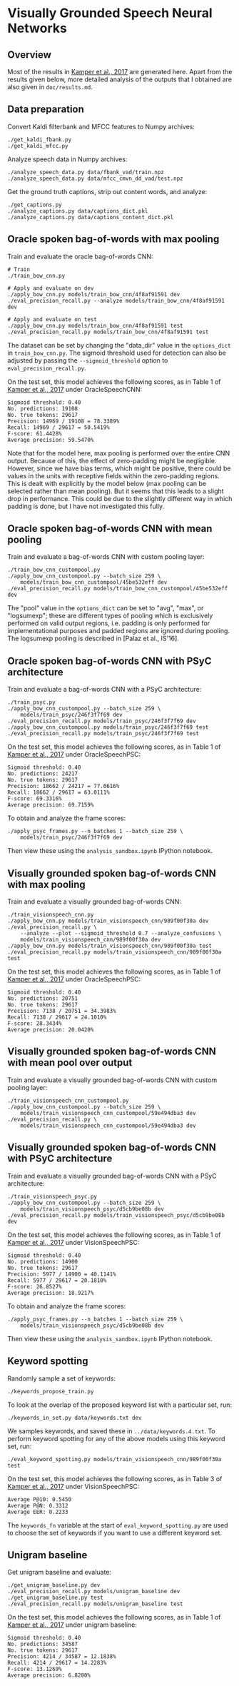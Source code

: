 Visually Grounded Speech Neural Networks
========================================

Overview
--------
Most of the results in [Kamper et al., 2017](https://arxiv.org/abs/1703.08136)
are generated here. Apart from the results given below, more detailed analysis
of the outputs that I obtained are also given in `doc/results.md`.


Data preparation
----------------
Convert Kaldi filterbank and MFCC features to Numpy archives:

    ./get_kaldi_fbank.py
    ./get_kaldi_mfcc.py

Analyze speech data in Numpy archives:

    ./analyze_speech_data.py data/fbank_vad/train.npz
    ./analyze_speech_data.py data/mfcc_cmvn_dd_vad/test.npz

Get the ground truth captions, strip out content words, and analyze:

    ./get_captions.py
    ./analyze_captions.py data/captions_dict.pkl
    ./analyze_captions.py data/captions_content_dict.pkl


Oracle spoken bag-of-words with max pooling
-------------------------------------------
Train and evaluate the oracle bag-of-words CNN:

    # Train
    ./train_bow_cnn.py

    # Apply and evaluate on dev
    ./apply_bow_cnn.py models/train_bow_cnn/4f8af91591 dev
    ./eval_precision_recall.py --analyze models/train_bow_cnn/4f8af91591 dev

    # Apply and evaluate on test
    ./apply_bow_cnn.py models/train_bow_cnn/4f8af91591 test
    ./eval_precision_recall.py models/train_bow_cnn/4f8af91591 test

The dataset can be set by changing the "data_dir" value in the `options_dict`
in `train_bow_cnn.py`. The sigmoid threshold used for detection can also be
adjusted by passing the `--sigmoid_threshold` option to
`eval_precision_recall.py`.

On the test set, this model achieves the following scores, as in Table 1 of
[Kamper et al., 2017](https://arxiv.org/abs/1703.08136) under OracleSpeechCNN:

    Sigmoid threshold: 0.40
    No. predictions: 19108
    No. true tokens: 29617
    Precision: 14969 / 19108 = 78.3389%
    Recall: 14969 / 29617 = 50.5419%
    F-score: 61.4428%
    Average precision: 59.5470%

Note that for the model here, max pooling is performed over the entire CNN
output. Because of this, the effect of zero-padding might be negligible.
However, since we have bias terms, which might be positive, there could be
values in the units with receptive fields within the zero-padding regions. This
is dealt with explicitly by the model below (max pooling can be selected rather
than mean pooling). But it seems that this leads to a slight drop in
performance. This could be due to the slightly different way in which padding
is done, but I have not investigated this fully.


Oracle spoken bag-of-words CNN with mean pooling
------------------------------------------------
Train and evaluate a bag-of-words CNN with custom pooling layer:

    ./train_bow_cnn_custompool.py
    ./apply_bow_cnn_custompool.py --batch_size 259 \
        models/train_bow_cnn_custompool/45be532eff dev
    ./eval_precision_recall.py models/train_bow_cnn_custompool/45be532eff dev

The "pool" value in the `options_dict` can be set to "avg", "max", or
"logsumexp"; these are different types of pooling which is exclusively
performed on valid output regions, i.e. padding is only performed for
implementational purposes and padded regions are ignored during pooling. The
logsumexp pooling is described in [Palaz et al., IS'16].


Oracle spoken bag-of-words CNN with PSyC architecture
-----------------------------------------------------
Train and evaluate a bag-of-words CNN with a PSyC architecture:

    ./train_psyc.py
    ./apply_bow_cnn_custompool.py --batch_size 259 \
        models/train_psyc/246f3f7f69 dev
    ./eval_precision_recall.py models/train_psyc/246f3f7f69 dev
    ./apply_bow_cnn_custompool.py models/train_psyc/246f3f7f69 test
    ./eval_precision_recall.py models/train_psyc/246f3f7f69 test

On the test set, this model achieves the following scores, as in Table 1 of
[Kamper et al., 2017](https://arxiv.org/abs/1703.08136) under OracleSpeechPSC:

    Sigmoid threshold: 0.40
    No. predictions: 24217
    No. true tokens: 29617
    Precision: 18662 / 24217 = 77.0616%
    Recall: 18662 / 29617 = 63.0111%
    F-score: 69.3316%
    Average precision: 69.7159%

To obtain and analyze the frame scores:

    ./apply_psyc_frames.py --n_batches 1 --batch_size 259 \
        models/train_psyc/246f3f7f69 dev

Then view these using the `analysis_sandbox.ipynb` IPython notebook.


Visually grounded spoken bag-of-words CNN with max pooling
----------------------------------------------------------
Train and evaluate a visually grounded bag-of-words CNN:

    ./train_visionspeech_cnn.py
    ./apply_bow_cnn.py models/train_visionspeech_cnn/989f00f30a dev
    ./eval_precision_recall.py \
        --analyze --plot --sigmoid_threshold 0.7 --analyze_confusions \
        models/train_visionspeech_cnn/989f00f30a dev
    ./apply_bow_cnn.py models/train_visionspeech_cnn/989f00f30a test
    ./eval_precision_recall.py models/train_visionspeech_cnn/989f00f30a test

On the test set, this model achieves the following scores, as in Table 1 of
[Kamper et al., 2017](https://arxiv.org/abs/1703.08136) under OracleSpeechPSC:

    Sigmoid threshold: 0.40
    No. predictions: 20751
    No. true tokens: 29617
    Precision: 7138 / 20751 = 34.3983%
    Recall: 7138 / 29617 = 24.1010%
    F-score: 28.3434%
    Average precision: 20.0420%


Visually grounded spoken bag-of-words CNN with mean pool over output
--------------------------------------------------------------------
Train and evaluate a visually grounded bag-of-words CNN with custom pooling
layer:

    ./train_visionspeech_cnn_custompool.py
    ./apply_bow_cnn_custompool.py --batch_size 259 \
        models/train_visionspeech_cnn_custompool/59e494dba3 dev
    ./eval_precision_recall.py \
        models/train_visionspeech_cnn_custompool/59e494dba3 dev


Visually grounded spoken bag-of-words CNN with PSyC architecture
----------------------------------------------------------------
Train and evaluate a visually grounded bag-of-words CNN with a PSyC
architecture:

    ./train_visionspeech_psyc.py
    ./apply_bow_cnn_custompool.py --batch_size 259 \
        models/train_visionspeech_psyc/d5cb9be08b dev
    ./eval_precision_recall.py models/train_visionspeech_psyc/d5cb9be08b dev

On the test set, this model achieves the following scores, as in Table 1 of
[Kamper et al., 2017](https://arxiv.org/abs/1703.08136) under VisionSpeechPSC:

    Sigmoid threshold: 0.40
    No. predictions: 14900
    No. true tokens: 29617
    Precision: 5977 / 14900 = 40.1141%
    Recall: 5977 / 29617 = 20.1810%
    F-score: 26.8527%
    Average precision: 18.9217%

To obtain and analyze the frame scores:

    ./apply_psyc_frames.py --n_batches 1 --batch_size 259 \
        models/train_visionspeech_psyc/d5cb9be08b dev

Then view these using the `analysis_sandbox.ipynb` IPython notebook.


Keyword spotting
----------------
Randomly sample a set of keywords:

    ./keywords_propose_train.py

To look at the overlap of the proposed keyword list with a particular set, run:

    ./keywords_in_set.py data/keywords.txt dev

We samples keywords, and saved these in `../data/keywords.4.txt`. To perform
keyword spotting for any of the above models using this keyword set, run:

    ./eval_keyword_spotting.py models/train_visionspeech_cnn/989f00f30a test

On the test set, this model achieves the following scores, as in Table 3 of
[Kamper et al., 2017](https://arxiv.org/abs/1703.08136) under VisionSpeechPSC:
    
    Average P@10: 0.5450
    Average P@N: 0.3312
    Average EER: 0.2233

The `keywords_fn` variable at the start of `eval_keyword_spotting.py` are used
to choose the set of keywords if you want to use a different keyword set.


Unigram baseline
----------------
Get unigram baseline and evaluate:

    ./get_unigram_baseline.py dev
    ./eval_precision_recall.py models/unigram_baseline dev
    ./get_unigram_baseline.py test
    ./eval_precision_recall.py models/unigram_baseline test

On the test set, this model achieves the following scores, as in Table 1 of
[Kamper et al., 2017](https://arxiv.org/abs/1703.08136) under unigram baseline:

    Sigmoid threshold: 0.40
    No. predictions: 34587
    No. true tokens: 29617
    Precision: 4214 / 34587 = 12.1838%
    Recall: 4214 / 29617 = 14.2283%
    F-score: 13.1269%
    Average precision: 6.8280%

